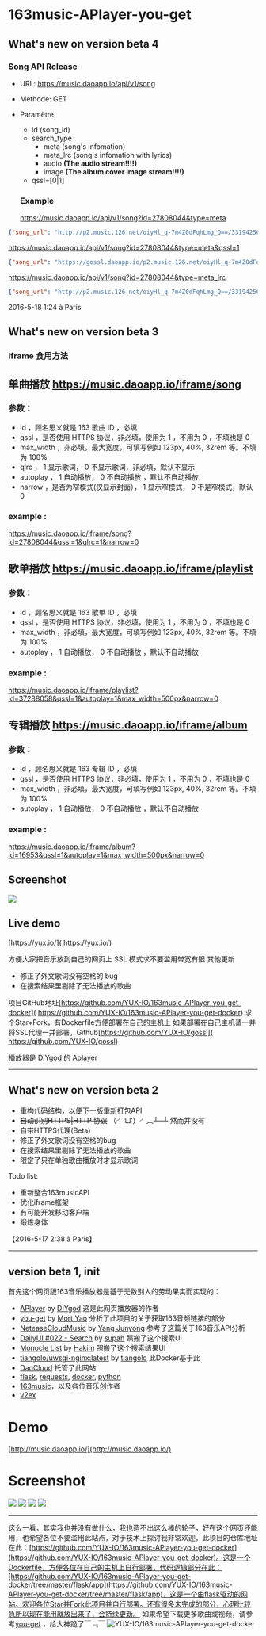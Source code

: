 # 163music-APlayer-you-get

## What's new on version beta 4

### Song API Release
- URL: https://music.daoapp.io/api/v1/song
- Méthode: GET
- Paramètre
  - id (song_id)
  - search_type
    - meta (song's infomation)
    - meta_lrc (song's infomation with lyrics)
    - audio **(The audio stream!!!!)**
    - image **(The album cover image stream!!!!)**
  - qssl=[0|1]


  ### Example
  https://music.daoapp.io/api/v1/song?id=27808044&type=meta
```JSON
{"song_url": "http://p2.music.126.net/oiyHl_q-7m4Z0dFqhLmg_Q==/3319425604329008.mp3", "song_name": "丑八怪", "code": 200, "pic_url": "http://p4.music.126.net/i2YqeMpR2DPuj15M-B1skA==/5816416510959096.jpg", "artist": "薛之谦"}
```
https://music.daoapp.io/api/v1/song?id=27808044&type=meta&qssl=1
```JSON
{"song_url": "https://gossl.daoapp.io/p2.music.126.net/oiyHl_q-7m4Z0dFqhLmg_Q==/3319425604329008.mp3", "song_name": "丑八怪", "code": 200, "pic_url": "https://gossl.daoapp.io/p4.music.126.net/i2YqeMpR2DPuj15M-B1skA==/5816416510959096.jpg", "artist": "薛之谦"}
```

https://music.daoapp.io/api/v1/song?id=27808044&type=meta_lrc
```JSON
{"song_url": "http://p2.music.126.net/oiyHl_q-7m4Z0dFqhLmg_Q==/3319425604329008.mp3", "code": 200, "lyrics": "[00:00.00] 作曲 : 李荣浩\\n[00:01.00] 作词 : 甘世佳\\n[00:19.660]如果世界漆黑 其实我很美\\n[00:23.280]在爱情里面进退 最多被消费\\n[00:27.100]无关痛痒的是非\\n[00:29.090]又怎么不对 无所谓\\n[00:35.090]如果像你一样 总有人赞美\\n[00:38.720]围绕着我的卑微 也许能消退\\n[00:42.720]其实我并不在意 有很多机会\\n[00:46.090]像巨人一样的无畏\\n[00:48.910]放纵我心里的鬼\\n[00:50.600]可是我不配\\n[00:53.860]丑八怪 能否别把灯打开\\n[01:01.610]我要的爱 出没在漆黑一片的舞台\\n[01:08.860]丑八怪 在这暧昧的时代\\n[01:16.980]我的存在 像意外\\n[01:23.880]\\n[01:37.190]有人用一滴泪 会红颜祸水\\n[01:40.750]有人丢掉称谓 什么也不会\\n[01:44.690]只要你足够虚伪\\n[01:46.500]就不怕魔鬼 对不对\\n[01:52.450]如果剧本写好 谁比谁高贵\\n[01:56.140]我只能沉默以对 美丽本无罪\\n[02:00.030]当欲望开始贪杯 有更多机会\\n[02:03.470]像尘埃一样的无畏\\n[02:06.290]化成灰谁认得谁管他配不配\\n[02:11.360]丑八怪 能否别把灯打开\\n[02:18.920]我要的爱 出没在漆黑一片的舞台\\n[02:26.230]丑八怪 在这暧昧的时代\\n[02:34.360]我的存在 不意外\\n[03:02.260]丑八怪 其实见多就不怪\\n[03:10.260]放肆去high 用力踩\\n[03:14.450]那不堪一击的洁白\\n[03:17.510]丑八怪 这是我们的时代\\n[03:25.780]我不存在 才意外\\n", "artist": "薛之谦", "song_name": "丑八怪", "pic_url": "http://p4.music.126.net/i2YqeMpR2DPuj15M-B1skA==/5816416510959096.jpg"}
```

2016-5-18 1:24 à Paris

## What's new on version beta 3
### iframe 食用方法
## 单曲播放 https://music.daoapp.io/iframe/song

### 参数：
- id ，顾名思义就是 163 歌曲 ID ，必填
- qssl ，是否使用 HTTPS 协议，非必填，使用为 1 ，不用为 0 ，不填也是 0
- max_width ，非必填，最大宽度，可填写例如 123px, 40%, 32rem 等。不填为 100%
- qlrc ， 1 显示歌词， 0 不显示歌词，非必填，默认不显示
- autoplay ， 1 自动播放， 0 不自动播放 ，默认不自动播放
- narrow ，是否为窄模式(仅显示封面）， 1 显示窄模式， 0 不是窄模式，默认 0

### example :
https://music.daoapp.io/iframe/song?id=27808044&qssl=1&qlrc=1&narrow=0
## 歌单播放 https://music.daoapp.io/iframe/playlist

### 参数：
- id ，顾名思义就是 163 歌单 ID ，必填
- qssl ，是否使用 HTTPS 协议，非必填，使用为 1 ，不用为 0 ，不填也是 0
- max_width ，非必填，最大宽度，可填写例如 123px, 40%, 32rem 等。不填为 100%
- autoplay ， 1 自动播放， 0 不自动播放 ，默认不自动播放

### example :
https://music.daoapp.io/iframe/playlist?id=37288058&qssl=1&autoplay=1&max_width=500px&narrow=0

## 专辑播放 https://music.daoapp.io/iframe/album
### 参数：
- id ，顾名思义就是 163 专辑 ID ，必填
- qssl ，是否使用 HTTPS 协议，非必填，使用为 1 ，不用为 0 ，不填也是 0
- max_width ，非必填，最大宽度，可填写例如 123px, 40%, 32rem 等。不填为 100%
- autoplay ， 1 自动播放， 0 不自动播放 ，默认不自动播放

### example :
https://music.daoapp.io/iframe/album?id=16953&qssl=1&autoplay=1&max_width=500px&narrow=0

## Screenshot
![]( http://ww1.sinaimg.cn/large/863bb56fgw1f3yr5kq63ej207x07i74n.jpg)

## Live demo
[https://yux.io/]( https://yux.io/)


方便大家把音乐放到自己的网页上 SSL 模式求不要滥用带宽有限
其他更新
- 修正了外文歌词没有空格的 bug
- 在搜索结果里剔除了无法播放的歌曲


项目GitHub地址[https://github.com/YUX-IO/163music-APlayer-you-get-docker]( https://github.com/YUX-IO/163music-APlayer-you-get-docker) 求个Star+Fork，有Dockerfile方便部署在自己的主机上
如果部署在自己主机请一并将SSL代理一并部署，Github[https://github.com/YUX-IO/gossl]( https://github.com/YUX-IO/gossl)

播放器是 DIYgod 的 [Aplayer]( http://aplayer.js.org/)

****

## What's new on version beta 2
- 重构代码结构，以便下一版重新打包API
- ~~自动识别HTTPS|HTTP 协议~~  （╯‵□′）╯︵┴─┴ 然而并没有
- 自带HTTPS代理(Beta)
- 修正了外文歌词没有空格的bug
- 在搜索结果里剔除了无法播放的歌曲
- 限定了只在单独歌曲播放时才显示歌词

Todo list:
- 重新整合163musicAPI
- 优化iframe框架
- 有可能开发移动客户端
- 锻炼身体

【2016-5-17 2:38 à Paris】
****
## version beta 1, init

首先这个网页版163音乐播放器是基于无数别人的劳动果实而实现的：
- [APlayer](http://aplayer.js.org/) by [DIYgod](https://www.anotherhome.net/) 这是此网页播放器的作者
- [you-get](https://you-get.org/) by [Mort Yao](https://www.soimort.org/) 分析了此项目的关于获取163音频链接的部分
- [NeteaseCloudMusic](https://github.com/yanunon/NeteaseCloudMusic/wiki/%E7%BD%91%E6%98%93%E4%BA%91%E9%9F%B3%E4%B9%90API%E5%88%86%E6%9E%90) by [Yang Junyong](http://blog.yanunon.com/) 参考了这篇关于163音乐API分析
- [DailyUI #022 - Search](http://codepen.io/supah/pen/XdKMJK) by [supah](http://www.supah.it/) 照搬了这个搜索UI
- [Monocle List](http://codepen.io/hakimel/pen/zdKGE) by [Hakim](http://hakim.se/) 照搬了这个搜索结果UI
- [tiangolo/uwsgi-nginx:latest](https://github.com/tiangolo/uwsgi-nginx-docker) by [tiangolo](http://artificialintelligence.ninja/) 此Docker基于此
- [DaoCloud](http://www.daocloud.io/) 托管了此网站
- [flask](http://flask.pocoo.org/), [requests](http://docs.python-requests.org/en/master/), [docker](https://www.docker.com/), [python](https://www.python.org/)
- [163music](http://music.163.com/)，以及各位音乐创作者
- [v2ex](https://v2ex.com)

# Demo
[http://music.daoapp.io/](http://music.daoapp.io/)

# Screenshot
![](https://ws4.sinaimg.cn/large/863bb56fgw1f3w7nsvwy3j20qc09kq30.jpg)
![](https://ws2.sinaimg.cn/large/863bb56fgw1f3w7ozgpduj20yc0e9dgq.jpg)
![](https://ws2.sinaimg.cn/large/863bb56fgw1f3w7blk4tqj20wl0dz0tx.jpg)
![](https://ws1.sinaimg.cn/large/863bb56fgw1f3w7mu1l7cj20jn055aae.jpg)

****
这么一看，其实我也并没有做什么，我也造不出这么棒的轮子，好在这个网页还能用，也希望各位不要滥用此站点，对于技术上探讨我非常欢迎，此项目的仓库地址在此：[https://github.com/YUX-IO/163music-APlayer-you-get-docker](https://github.com/YUX-IO/163music-APlayer-you-get-docker)。这是一个Dockerfile，方便各位在自己的主机上自行部署，代码逻辑部分在此：[https://github.com/YUX-IO/163music-APlayer-you-get-docker/tree/master/flask/app](https://github.com/YUX-IO/163music-APlayer-you-get-docker/tree/master/flask/app)，这是一个由flask驱动的网站。欢迎各位Star并Fork此项目并自行部署。还有很多未完成的部分，心理比较急所以现在能用就放出来了，会持续更新。
如果希望下载更多歌曲或视频，请参考[you-get](https://you-get.org/) ，给大神跪了￣﹃￣
![YUX-IO/163music-APlayer-you-get-docker](https://ws3.sinaimg.cn/large/863bb56fgw1f3w5ajmyaij205z03b3yh.jpg)
